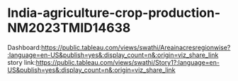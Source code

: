 # India-agriculture-crop-production-NM2023TMID14638

Dashboard:https://public.tableau.com/views/swathi/Areainacresregionwise?:language=en-US&publish=yes&:display_count=n&:origin=viz_share_link
story link:https://public.tableau.com/views/swathi/Story1?:language=en-US&publish=yes&:display_count=n&:origin=viz_share_link
